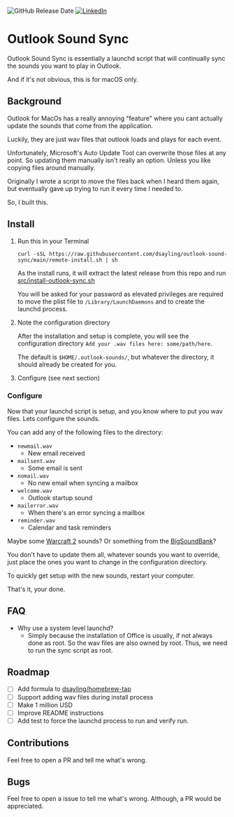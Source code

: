 ![GitHub Release Date](https://img.shields.io/github/release-date/dsayling/outlook-sound-sync)
[![LinkedIn][linkedin-shield]][linkedin-url]

[linkedin-shield]: https://img.shields.io/badge/-LinkedIn-black?logo=linkedin&color=blue
[linkedin-url]: https://www.linkedin.com/in/drew-ayling

# Outlook Sound Sync

Outlook Sound Sync is essentially a launchd script that will continually sync the sounds you want to play in Outlook.

And if it's not obvious, this is for macOS only.

## Background

Outlook for MacOs has a really annoying "feature" where you cant actually update the sounds that come from the application.

Luckily, they are just wav files that outlook loads and plays for each event.

Unfortunately, Microsoft's Auto Update Tool can overwrite those files at any point. So updating them manually isn't really an option. Unless you like copying files around manually.

Originally I wrote a script to move the files back when I heard them again, but eventually gave up trying to run it every time I needed to.

So, I built this.

## Install

1. Run this in your Terminal

    ```
    curl -sSL https://raw.githubusercontent.com/dsayling/outlook-sound-sync/main/remote-install.sh | sh
    ```

    As the install runs, it will extract the latest release from this repo and run [src/install-outlook-sync.sh]()

    You will be asked for your password as elevated privileges are required to move the plist file to `/Library/LaunchDaemons` and to create the launchd process.

1. Note the configuration directory

    After the installation and setup is complete, you will see the configuration directory `Add your .wav files here: some/path/here`.

    The default is `$HOME/.outlook-sounds/`, but whatever the directory, it should already be created for you.

1. Configure (see next section)

### Configure

Now that your launchd script is setup, and you know where to put you wav files. Lets configure the sounds.

You can add any of the following files to the directory:
* `newmail.wav`
    * New email received
* `mailsent.wav`
    * Some email is sent
* `nomail.wav`
    * No new email when syncing a mailbox
* `welcome.wav`
    * Outlook startup sound
* `mailerror.wav`
    * When there's an error syncing a mailbox
* `reminder.wav`
    * Calendar and task reminders

Maybe some [Warcraft 2](http://www.thanatosrealms.com/war2/horde-sounds) sounds? Or something from the [BigSoundBank](https://bigsoundbank.com/)?

You don't have to update them all, whatever sounds you want to override, just place the ones you want to change in the configuration directory.

To quickly get setup with the new sounds, restart your computer.

That's it, your done.

## FAQ

* Why use a system level launchd?
  * Simply because the installation of Office is usually, if not always done as root. So the wav files are also owned by root. Thus, we need to run the sync script as root.

## Roadmap

- [ ] Add formula to [dsayling/homebrew-tap]()
- [ ] Support adding wav files during install process
- [ ] Make 1 million USD
- [ ] Improve README instructions
- [ ] Add test to force the launchd process to run and verify run.

## Contributions

Feel free to open a PR and tell me what's wrong.

## Bugs

Feel free to open a issue to tell me what's wrong. Although, a PR would be appreciated.

